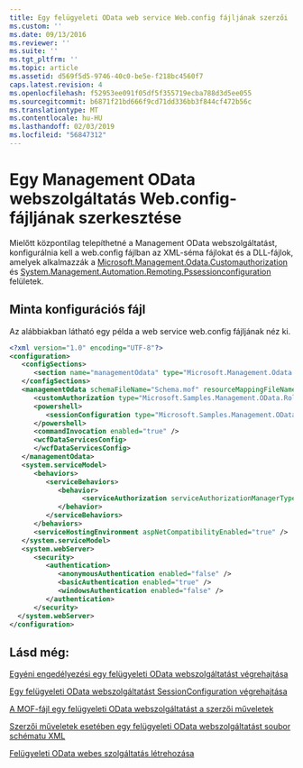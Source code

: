 ```yaml
---
title: Egy felügyeleti OData web service Web.config fájljának szerzői |} A Microsoft Docs
ms.custom: ''
ms.date: 09/13/2016
ms.reviewer: ''
ms.suite: ''
ms.tgt_pltfrm: ''
ms.topic: article
ms.assetid: d569f5d5-9746-40c0-be5e-f218bc4560f7
caps.latest.revision: 4
ms.openlocfilehash: f52953ee091f05df5f355719ecba788d3d5ee055
ms.sourcegitcommit: b6871f21bd666f9cd71dd336bb3f844cf472b56c
ms.translationtype: MT
ms.contentlocale: hu-HU
ms.lasthandoff: 02/03/2019
ms.locfileid: "56847312"
---
```

# <a name="authoring-the-webconfig-file-for-a-management-odata-web-service"></a>Egy Management OData webszolgáltatás Web.config-fájljának szerkesztése

Mielőtt központilag telepíthetné a Management OData webszolgáltatást, konfigurálnia kell a web.config fájlban az XML-séma fájlokat és a DLL-fájlok, amelyek alkalmazzák a [Microsoft.Management.Odata.Customauthorization](/dotnet/api/Microsoft.Management.Odata.CustomAuthorization) és [ System.Management.Automation.Remoting.Pssessionconfiguration](/dotnet/api/System.Management.Automation.Remoting.PSSessionConfiguration) felületek.

## <a name="sample-config-file"></a>Minta konfigurációs fájl

Az alábbiakban látható egy példa a web service web.config fájljának néz ki.

```xml
<?xml version="1.0" encoding="UTF-8"?>
<configuration>
   <configSections>
      <section name="managementOdata" type="Microsoft.Management.Odata.Core.DSConfiguration, Microsoft.Management.OData, Version=3.0.0.0, Culture=neutral, PublicKeyToken=31bf3856ad364e35, processorArchitecture=MSIL" />
   </configSections>
   <managementOdata schemaFileName="Schema.mof" resourceMappingFileName="Schema.xml">
      <customAuthorization type="Microsoft.Samples.Management.OData.RoleBasedPlugins.CustomAuthorization" assembly=".\Microsoft.Samples.Management.OData.RoleBasedPlugins.dll" />
      <powershell>
         <sessionConfiguration type="Microsoft.Samples.Management.OData.RoleBasedPlugins.SessionConfiguration" assembly=".\Microsoft.Samples.Management.OData.RoleBasedPlugins.dll" />
      </powershell>
      <commandInvocation enabled="true" />
      <wcfDataServicesConfig>
      </wcfDataServicesConfig>
   </managementOdata>
   <system.serviceModel>
      <behaviors>
         <serviceBehaviors>
            <behavior>
                  <serviceAuthorization serviceAuthorizationManagerType="Microsoft.Management.Odata.Core.CustomAuthorizationManager, Microsoft.Management.OData, Version=3.0.0.0, Culture=neutral, PublicKeyToken=31bf3856ad364e35" />
            </behavior>
         </serviceBehaviors>
      </behaviors>
      <serviceHostingEnvironment aspNetCompatibilityEnabled="true" />
   </system.serviceModel>
   <system.webServer>
      <security>
         <authentication>
            <anonymousAuthentication enabled="false" />
            <basicAuthentication enabled="true" />
            <windowsAuthentication enabled="false" />
         </authentication>
      </security>
  </system.webServer>
</configuration>

```

## <a name="see-also"></a>Lásd még:

[Egyéni engedélyezési egy felügyeleti OData webszolgáltatást végrehajtása](./implementing-custom-authorization-for-a-management-odata-web-service.md)

[Egy felügyeleti OData webszolgáltatást SessionConfiguration végrehajtása](./implementing-sessionconfiguration-for-a-management-odata-web-service.md)

[A MOF-fájl egy felügyeleti OData webszolgáltatást a szerzői műveletek](./authoring-the-mof-schema-file-for-a-management-odata-web-service.md)

[Szerzői műveletek esetében egy felügyeleti OData webszolgáltatást soubor schématu XML](./authoring-the-xml-schema-file-for-a-management-odata-web-service.md)

[Felügyeleti OData webes szolgáltatás létrehozása](./creating-a-management-odata-web-service.md)